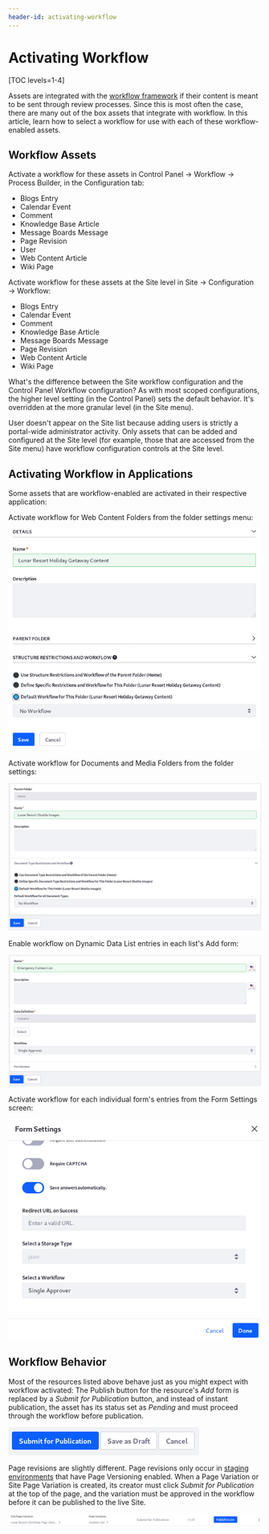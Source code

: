 ```yaml
---
header-id: activating-workflow
---
```


# Activating Workflow

[TOC levels=1-4]

Assets are integrated with the [workflow
framework](/docs/7-2/frameworks/-/knowledge_base/f/the-workflow-framework) if
their content is meant to be sent through review processes. Since this is most
often the case, there are many out of the box assets that integrate with
workflow. In this article, learn how to select a workflow for use with each of
these workflow-enabled assets.

## Workflow Assets

Activate a workflow for these assets in Control Panel &rarr; Workflow
&rarr; Process Builder, in the Configuration tab:

- Blogs Entry
- Calendar Event
- Comment
- Knowledge Base Article
- Message Boards Message
- Page Revision
- User
- Web Content Article
- Wiki Page

Activate workflow for these assets at the Site level in Site &rarr;
Configuration &rarr; Workflow:

- Blogs Entry
- Calendar Event
- Comment
- Knowledge Base Article
- Message Boards Message
- Page Revision
- Web Content Article
- Wiki Page

What's the difference between the Site workflow configuration and the Control
Panel Workflow configuration? As with most scoped configurations, the higher
level setting (in the Control Panel) sets the default behavior. It's overridden
at the more granular level (in the Site menu).

User doesn't appear on the Site list because adding users is strictly a
portal-wide administrator activity. Only assets that can be added and configured
at the Site level (for example, those that are accessed from the Site menu) have
workflow configuration controls at the Site level.

## Activating Workflow in Applications

Some assets that are workflow-enabled are activated in their respective
application:

Activate workflow for Web Content Folders from the folder settings menu:

![Figure 1: Activate workflow on Web Content folders from the folder's edit screen.](../../images/workflow-web-content-folder.png)

Activate workflow for Documents and Media Folders from the folder settings:

![Figure 2: Activate workflow on Documents and Media folders from the folder's edit screen.](../../images/workflow-dm-folder.png)

Enable workflow on Dynamic Data List entries in each list's Add form:

![Figure 3: Activate workflow for each individual Dynamic Data List.](../../images/workflow-ddl.png)

Activate workflow for each individual form's entries from the Form Settings screen:

![Figure 4: Activate workflow on each form's entries from the Form Settings window.](../../images/workflow-form.png)

## Workflow Behavior

Most of the resources listed above behave just as you might expect with workflow
activated: The Publish button for the resource's *Add* form is replaced by a
*Submit for Publication* button, and instead of instant publication, the asset
has its status set as *Pending* and must proceed through the workflow before
publication.

![Figure 5: Instead of a Publish button, a Submit for Publication button appears for workflow-enabled resources.](../../images/submit-for-publication.png)

Page revisions are slightly different. Page revisions only occur in
[staging environments](/docs/7-2/user/-/knowledge_base/u/staging-content-for-publication)
that have Page Versioning enabled. When a Page Variation or Site Page Variation
is created, its creator must click *Submit for Publication* at the top of the
page, and the variation must be approved in the workflow before it can be
published to the live Site.

![Figure 6: With workflow enabled on Page Revisions, the Site administrator must submit their page variation for publication before it can go live.](../../images/page-revision-submission.png)

